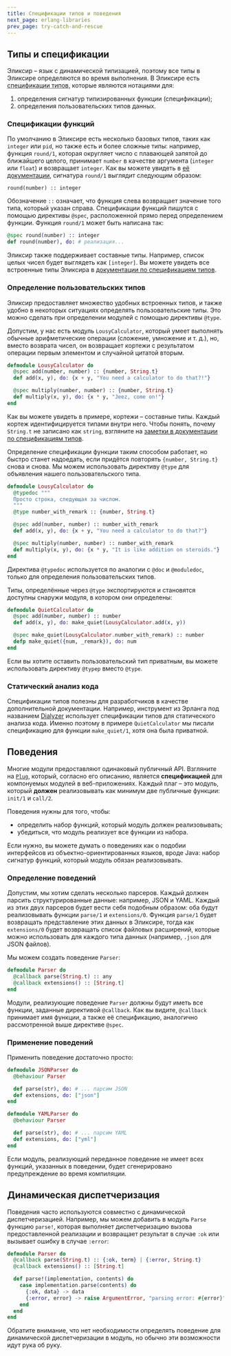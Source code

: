 ```yaml
---
title: Спецификации типов и поведения
next_page: erlang-libraries
prev_page: try-catch-and-rescue
---
```


## Типы и спецификации

Эликсир – язык с динамической типизацией, поэтому все типы в Эликсире определяются во время выполнения. В Эликсире есть <abbr title="TYPESPECS">спецификации типов</abbr>, которые являются нотациями для:

1. определения сигнатур типизированных функции (спецификации);
2. определения пользовательских типов данных.

### Спецификации функций

По умолчанию в Эликсире есть несколько базовых типов, таких как `integer` или `pid`, но также есть и более сложные типы: например, функция `round/1`, которая округляет число с плавающей запятой до ближайшего целого, принимает `number` в качестве аргумента (`integer` или `float`) и возвращает `integer`. Как вы можете увидеть в [её документации](https://hexdocs.pm/elixir/Kernel.html#round/1), сигнатура `round/1` выглядит следующим образом:

```
round(number) :: integer
```

Обозначение `::` означает, что функция слева возвращает значение того типа, который указан справа. Спецификации функций пишутся с помощью директивы `@spec`, расположенной прямо перед определением функции. Функция `round/1` может быть написана так:

```elixir
@spec round(number) :: integer
def round(number), do: # реализация...
```

Эликсир также поддерживает составные типы. Например, список целых чисел будет выглядеть как `[integer]`. Вы можете увидеть все встроенные типы Эликсира в [документации по спецификациям типов](https://hexdocs.pm/elixir/typespecs.html).

### Определение пользовательских типов

Эликсир предоставляет множество удобных встроенных типов, и также удобно в некоторых ситуациях определять пользовательские типы. Это можно сделать при определении модулей с помощью директивы `@type`.

Допустим, у нас есть модуль `LousyCalculator`, который умеет выполнять обычные арифметические операции (сложение, умножение и т. д.), но, вместо возврата чисел, он возвращает кортежи с результатом операции первым элементом и случайной цитатой вторым.

```elixir
defmodule LousyCalculator do
  @spec add(number, number) :: {number, String.t}
  def add(x, y), do: {x + y, "You need a calculator to do that?!"}

  @spec multiply(number, number) :: {number, String.t}
  def multiply(x, y), do: {x * y, "Jeez, come on!"}
end
```

Как вы можете увидеть в примере, кортежи – составные типы. Каждый кортеж идентифицируется типами внутри него. Чтобы понять, почему `String.t` не записано как `string`, взгляните на [заметки в документации по спецификациям типов](https://hexdocs.pm/elixir/typespecs.html#notes).

Определение спецификации функции таким способом работает, но быстро станет надоедать, если придётся повторять `{number, String.t}` снова и снова. Мы можем использовать директиву `@type` для объявления нашего пользовательского типа.

```elixir
defmodule LousyCalculator do
  @typedoc """
  Просто строка, следующая за числом.
  """
  @type number_with_remark :: {number, String.t}

  @spec add(number, number) :: number_with_remark
  def add(x, y), do: {x + y, "You need a calculator to do that?"}

  @spec multiply(number, number) :: number_with_remark
  def multiply(x, y), do: {x * y, "It is like addition on steroids."}
end
```

Директива `@typedoc` используется по аналогии с `@doc` и `@moduledoc`, только для определения пользовательских типов.

Типы, определённые через `@type` экспортируются и становятся доступны снаружи модуля, в котором они определены:

```elixir
defmodule QuietCalculator do
  @spec add(number, number) :: number
  def add(x, y), do: make_quiet(LousyCalculator.add(x, y))

  @spec make_quiet(LousyCalculator.number_with_remark) :: number
  defp make_quiet({num, _remark}), do: num
end
```

Если вы хотите оставить пользовательский тип приватным, вы можете использовать директиву `@typep` вместо `@type`.

### Статический анализ кода

Спецификации типов полезны для разработчиков в качестве дополнительной документации. Например, инструмент из Эрланга под названием [Dialyzer](http://www.erlang.org/doc/man/dialyzer.html) использует спецификации типов для статического анализа кода. Именно поэтому в примере `QuietCalculator` мы писали спецификацию для функции `make_quiet/1`, хотя она была приватной.

## Поведения

Многие модули предоставляют одинаковый публичный API. Взгляните на [`Plug`](https://github.com/elixir-lang/plug), который, согласно его описанию, является **спецификацией** для компонуемых модулей в веб-приложениях. Каждый плаг – это модуль, который **должен** реализовывать как минимум две публичные функции: `init/1` и `call/2`.

Поведения нужны для того, чтобы:

* определить набор функций, который модуль должен реализовывать;
* убедиться, что модуль реализует все функции из набора.

Если нужно, вы можете думать о поведениях как о подобии интерфейсов из объектно-ориентированных языков, вроде Java: набор сигнатур функций, который модуль обязан реализовывать.

### Определение поведений

Допустим, мы хотим сделать несколько парсеров. Каждый должен парсить структурированные данные: например, JSON и YAML. Каждый из этих двух парсеров будет вести себя подобным образом: оба будут реализовывать функции `parse/1` и `extensions/0`. Функция `parse/1` будет возвращать представление этих данных в Эликсире, тогда как `extensions/0` будет возвращать список файловых расширений, которые можно использовать для каждого типа данных (например, `.json` для JSON файлов).

Мы можем создать поведение `Parser`:

```elixir
defmodule Parser do
  @callback parse(String.t) :: any
  @callback extensions() :: [String.t]
end
```

Модули, реализующие поведение `Parser` должны будут иметь все функции, заданные директивой `@callback`. Как вы видите, `@callback` принимает имя функции, а также её спецификацию, аналогично рассмотренной выше директиве `@spec`.

### Применение поведений

Применить поведение достаточно просто:

```elixir
defmodule JSONParser do
  @behaviour Parser

  def parse(str), do: # ... парсим JSON
  def extensions, do: ["json"]
end
```

```elixir
defmodule YAMLParser do
  @behaviour Parser

  def parse(str), do: # ... парсим YAML
  def extensions, do: ["yml"]
end
```

Если модуль, реализующий переданное поведение не имеет всех функций, указанных в поведении, будет сгенерировано предупреждение во время компиляции.

## Динамическая диспетчеризация

Поведения часто используются совместно с динамической диспетчеризацией. Например, мы можем добавить в модуль `Parse` функцию `parse!`, которая выполняет диспетчеризацию вызова предоставленной реализации и возвращает результат в случае `:ok` или вызывает ошибку в случае `:error`:

```elixir
defmodule Parser do
  @callback parse(String.t) :: {:ok, term} | {:error, String.t}
  @callback extensions() :: [String.t]

  def parse!(implementation, contents) do
    case implementation.parse(contents) do
      {:ok, data} -> data
      {:error, error} -> raise ArgumentError, "parsing error: #{error}"
    end
  end
end
```

Обратите внимание, что нет необходимости определять поведение для динамической диспетчеризации в модуль, но обычно эти возможности идут рука об руку.
